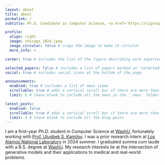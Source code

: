 ```yaml
---
layout: about
title: about
permalink: /
subtitle: Ph.D. Candidate in Computer Science, <a href='https://cigroup.wustl.edu/'>WashU</a>.

profile:
  align: right
  image: chicago_2024.jpeg
  image_circular: false # crops the image to make it circular
  more_info: >

career: true # includes the list of the figure describing work experience.

selected_papers: false # includes a list of papers marked as "selected={true}"
social: true # includes social icons at the bottom of the page

announcements:
  enabled: true # includes a list of news items
  scrollable: true # adds a vertical scroll bar if there are more than 3 news items
  limit: 5 # leave blank to include all the news in the `_news` folder

latest_posts:
  enabled: false
  scrollable: true # adds a vertical scroll bar if there are more than 3 new posts items
  limit: 3 # leave blank to include all the blog posts
---
```


I am a first-year Ph.D. student in Computer Science at [WashU](https://cigroup.wustl.edu/), fortunately working with [Prof. Ulugbek S. Kamilov](https://ukmlv.github.io/). I was a prior research intern at [Los Alamos National Laboratory](https://www.lanl.gov/) in 2024 summer. I graduated summa cum laude with a B.S. degree at [WashU](https://cigroup.wustl.edu/). My research interests lie at the intersection of generative models and their applications to medical and real-world problems.
